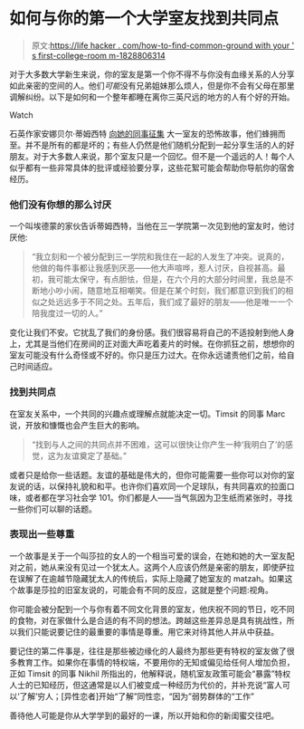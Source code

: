 # 如何与你的第一个大学室友找到共同点

> 原文:[https://life hacker . com/how-to-find-common-ground with your ' s first-college-room m-1828806314](https://lifehacker.com/how-to-find-common-ground-with-your-first-college-roomm-1828806314)

对于大多数大学新生来说，你的室友是第一个你不得不与你没有血缘关系的人分享如此亲密的空间的人。他们*可能*没有兄弟姐妹那么烦人，但是你不会有父母在那里调解纠纷。以下是如何和一个整年都睡在离你三英尺远的地方的人有个好的开始。

Watch

石英作家安娜贝尔·蒂姆西特 [向她的同事征集](https://qz.com/1364998/your-relationship-with-your-roommate-depends-on-a-single-factor/) 大一室友的恐怖故事，他们蜂拥而至。并不是所有的都是坏的；有些人仍然是他们随机分配到一起分享生活的人的好朋友。对于大多数人来说，那个室友只是一个回忆。但不是一个遥远的人！每个人似乎都有一些非常具体的批评或经验要分享，这些花絮可能会帮助你导航你的宿舍经历。

### 他们没有你想的那么讨厌

一个叫埃德蒙的家伙告诉蒂姆西特，当他在三一学院第一次见到他的室友时，他讨厌他:

> “我立刻和一个被分配到三一学院和我住在一起的人发生了冲突。说真的，他做的每件事都让我感到厌恶——他大声喧哗，惹人讨厌，自视甚高。最初，我可能太保守，有点胆怯，但是，在六个月的大部分时间里，我总是不断地小吵小闹，随意地互相嘲笑。但是在某个时刻，我们都意识到我们的相似之处远远多于不同之处。五年后，我们成了最好的朋友——他是唯一一个陪我度过一切的人。”

变化让我们不安。它扰乱了我们的身份感。我们很容易将自己的不适投射到他人身上，尤其是当他们在房间的正对面大声吃着麦片的时候。在你抓狂之前，想想你的室友可能没有什么奇怪或不好的。你只是压力过大。在你永远谴责他们之前，给自己时间适应。

### 找到共同点

在室友关系中，一个共同的兴趣点或理解点就能决定一切。Timsit 的同事 Marc 说，开放和慷慨也会产生巨大的影响。

> “找到与人之间的共同点并不困难，这可以很快让你产生一种‘我明白了’的感觉，这为友谊奠定了基础。”

或者只是给你一些话题。友谊的基础是伟大的，但你可能需要一些你可以对你的室友说的话，以保持礼貌和和平。也许你们喜欢同一个足球队，有共同喜欢的拉面口味，或者都在学习社会学 101。你们都是人——当气氛因为卫生纸而紧张时，寻找一些你们可以聊的话题。

### 表现出一些尊重

一个故事是关于一个叫莎拉的女人的一个相当可爱的误会，在她和她的大一室友配对之前，她从来没有见过一个犹太人。这两个人应该仍然是亲密的朋友，即使萨拉在误解了在逾越节隐藏犹太人的传统后，实际上隐藏了她室友的 matzah。如果这个故事是莎拉的旧室友说的，可能会有不同的反应，这就是整个问题:视角。

你可能会被分配到一个与你有着不同文化背景的室友，他庆祝不同的节日，吃不同的食物，对在家做什么是合适的有不同的想法。跨越这些差异总是具有挑战性，所以我们只能说要记住的最重要的事情是尊重。用它来对待其他人并从中获益。

要记住的第二件事是，往往是那些被边缘化的人最终为那些更有特权的室友做了很多教育工作。如果你在事情的特权端，不要用你的无知或偏见给任何人增加负担，正如 Timsit 的同事 Nikhil 所指出的，他解释说，随机室友政策可能会“暴露”特权人士的已知经历，但这通常是以人们被变成一种经历为代价的，并补充说“富人可以‘了解’穷人；[异性恋者]开始“了解”同性恋，“因为”弱势群体的“工作”

善待他人可能是你从大学学到的最好的一课，所以开始和你的新闺蜜交往吧。